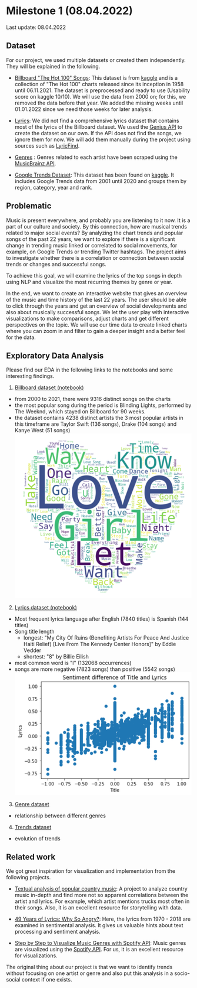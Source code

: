 # Milestone 1 (08.04.2022)

Last update: 08.04.2022

## Dataset 
For our project, we used multiple datasets or created them independently. They will be explained in the following.

- [Billboard "The Hot 100" Songs](/data/billboard.csv): This dataset is from [kaggle](https://www.kaggle.com/datasets/dhruvildave/billboard-the-hot-100-songs) and is a collection of "The Hot 100" charts released since its inception in 1958 until 06.11.2021. The dataset is preprocessed and ready to use (Usability score on kaggle 10/10). We will use the data from 2000 on; for this, we removed the data before that year. We added the missing weeks until 01.01.2022 since we need those weeks for later analysis.

-  [Lyrics](/data/lyrics.csv): We did not find a comprehensive lyrics dataset that contains most of the lyrics of the Billboard dataset. We used the [Genius API](https://docs.genius.com/) to create the dataset on our own. If the API does not find the songs, we ignore them for now. We will add them manually during the project using sources such as [LyricFind](https://www.lyricfind.com/). 

- [Genres](/eda/artist_genres.json) : Genres related to each artist have been scraped using the [MusicBrainz API](https://beta.musicbrainz.org/). 

- [Google Trends Dataset](/data/trends.csv): This dataset has been found on [kaggle](https://www.kaggle.com/datasets/dhruvildave/google-trends-dataset). It includes Google Trends data from 2001 until 2020 and groups them by region, category, year and rank. 



## Problematic

Music is present everywhere, and probably you are listening to it now. It is a part of our culture and society. By this connection, how are musical trends related to major social events? By analyzing the chart trends and popular songs of the past 22 years, we want to explore if there is a significant change in trending music linked or correlated to social movements, for example, on Google Trends or trending Twitter hashtags. The project aims to investigate whether there is a correlation or connection between social trends or changes and successful songs.

To achieve this goal, we will examine the lyrics of the top songs in depth using NLP and visualize the most recurring themes by genre or year.

In the end, we want to create an interactive website that gives an overview of the music and time history of the last 22 years. The user should be able to click through the years and get an overview of social developments and also about musically successful songs. We let the user play with interactive visualizations to make comparisons, adjust charts and get different perspectives on the topic. We will use our time data to create linked charts where you can zoom in and filter to gain a deeper insight and a better feel for the data.

## Exploratory Data Analysis

Please find our EDA in the following links to the notebooks and some interesting findings. 

1. [Billboard dataset (notebook)](/eda/billboard.ipynb)
- from 2000 to 2021, there were 9316 distinct songs on the charts 
- the most popular song during the period is Blinding Lights, performed by The Weeknd, which stayed on Billboard for 90 weeks. 
- the dataset contains 4238 distinct artists 
the 3 most popular artists in this timeframe are Taylor Swift (136 songs), Drake (104 songs) and Kanye West (51 songs)
![worldcloud](1.png)

2. [Lyrics dataset (notebook)](/eda/lyrics.ipynb)
- Most frequent lyrics language after English (7840 titles) is Spanish (144 titles)
- Song title length
    - longest: "My City Of Ruins (Benefiting Artists For Peace And Justice Haiti Relief) [Live From The Kennedy Center Honors]" by Eddie Vedder
    - shortest: "8" by Billie Eilish
- most common word is "I" (132068 occurrences) 
- songs are more negative (7823 songs) than positive (5542 songs)
![worldcloud](2.png)

3. [Genre dataset](/eda/artist_genres.json)
- relationship between different genres

4. [Trends dataset](/data/trends.csv)
- evolution of trends


## Related work

We got great inspiration for visualization and implementation from the following projects.

-  [Textual analysis of popular country music](https://www.johnwmillr.com/trucks-and-beer/): A project to analyze country music in-depth and find more not so apparent correlations between the artist and lyrics. For example, which artist mentions trucks most often in their songs. Also, it is an excellent resource for storytelling with data.

-  [49 Years of Lyrics: Why So Angry?](https://towardsdatascience.com/49-years-of-lyrics-why-so-angry-1adf0a3fa2b4): Here, the lyrics from 1970 - 2018 are examined in sentimental analysis. It gives us valuable hints about text processing and sentiment analysis.

- [Step by Step to Visualize Music Genres with Spotify API](https://towardsdatascience.com/step-by-step-to-visualize-music-genres-with-spotify-api-ce6c273fb827): Music genres are visualized using the [Spotify API](https://developer.spotify.com/documentation/web-api/). For us, it is an excellent resource for visualizations.

The original thing about our project is that we want to identify trends without focusing on one artist or genre and also put this analysis in a socio-social context if one exists.
